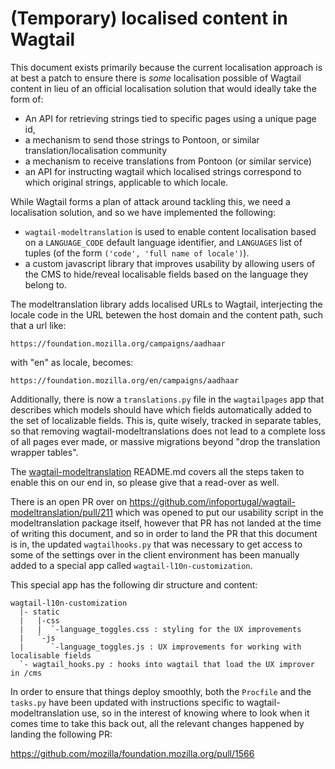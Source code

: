 # (Temporary) localised content in Wagtail

This document exists primarily because the current localisation approach is at best a patch to ensure there is _some_ localisation possible of Wagtail content in lieu of an official localisation solution that would ideally take the form of:

- An API for retrieving strings tied to specific pages using a unique page id,
- a mechanism to send those strings to Pontoon, or similar translation/localisation community
- a mechanism to receive translations from Pontoon (or similar service)
- an API for instructing wagtail which localised strings correspond to which original strings, applicable to which locale.

While Wagtail forms a plan of attack around tackling this, we need a localisation solution, and so we have implemented the following:

- `wagtail-modeltranslation` is used to enable content localisation based on a `LANGUAGE_CODE` default language identifier, and `LANGUAGES` list of tuples (of the form `('code', 'full name of locale')`).
- a custom javascript library that improves usability by allowing users of the CMS to hide/reveal localisable fields based on the language they belong to.

The modeltranslation library adds localised URLs to Wagtail, interjecting the locale code in the URL betewen the host domain and the content path, such that a url like:

    https://foundation.mozilla.org/campaigns/aadhaar

with "en" as locale, becomes:

    https://foundation.mozilla.org/en/campaigns/aadhaar

Additionally, there is now a `translations.py` file in the `wagtailpages` app that describes which models should have which fields automatically added to the set of localizable fields. This is, quite wisely, tracked in separate tables, so that removing wagtail-modeltranslations does not lead to a complete loss of all pages ever made, or massive migrations beyond "drop the translation wrapper tables". 

The [wagtail-modeltranslation](https://github.com/infoportugal/wagtail-modeltranslation) README.md covers all the steps taken to enable this on our end in, so please give that a read-over as well.

There is an open PR over on https://github.com/infoportugal/wagtail-modeltranslation/pull/211 which was opened to put our usability script in the modeltranslation package itself, however that PR has not landed at the time of writing this document, and so in order to land the PR that this document is in, the updated `wagtailhooks.py` that was necessary to get access to some of the settings over in the client environment has been manually added to a special app called `wagtail-l10n-customization`.

This special app has the following dir structure and content:

    wagtail-l10n-customization
      |- static
      |   |-css
      |   |  `-language_toggles.css : styling for the UX improvements
      |   `-js
      |      `-language_toggles.js : UX improvements for working with localisable fields
      `- wagtail_hooks.py : hooks into wagtail that load the UX improver in /cms

In order to ensure that things deploy smoothly, both the `Procfile` and the `tasks.py` have been updated with instructions specific to wagtail-modeltranslation use, so in the interest of knowing where to look when it comes time to take this back out, all the relevant changes happened by landing the following PR:

https://github.com/mozilla/foundation.mozilla.org/pull/1566